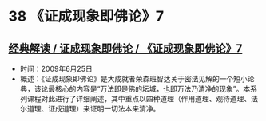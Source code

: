 # 38 《证成现象即佛论》7

## [经典解读 / 证成现象即佛论 / 《证成现象即佛论》7](https://www.fohuifayu.com/index.php/huideng-jiangtang/jingdian-jiedu/zhengchengxianxiang-jifolun/981-l09008)

- 时间：2009年6月25日
- 概述：《证成现象即佛论》是大成就者荣森班智达关于密法见解的一个短小论典，该论最核心的内容是“万法即是佛的坛城，也即万法乃清净的现象”。本系列课程对此进行了详细阐述，其中重点以四种道理（作用道理、观待道理、法尔道理、证成道理）来证明一切法本来清净。
